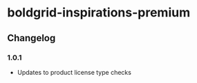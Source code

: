 # boldgrid-inspirations-premium

## Changelog ##

### 1.0.1 ###
* Updates to product license type checks
